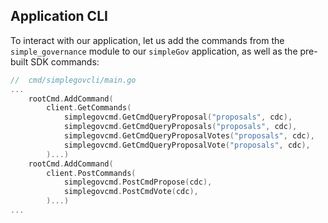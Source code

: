## Application CLI 

To interact with our application, let us add the commands from the `simple_governance` module to our `simpleGov` application, as well as the pre-built SDK commands:

```go
//  cmd/simplegovcli/main.go
...
	rootCmd.AddCommand(
		client.GetCommands(
			simplegovcmd.GetCmdQueryProposal("proposals", cdc),
			simplegovcmd.GetCmdQueryProposals("proposals", cdc),
			simplegovcmd.GetCmdQueryProposalVotes("proposals", cdc),
			simplegovcmd.GetCmdQueryProposalVote("proposals", cdc),
		)...)
	rootCmd.AddCommand(
		client.PostCommands(
			simplegovcmd.PostCmdPropose(cdc),
			simplegovcmd.PostCmdVote(cdc),
		)...)
...
```